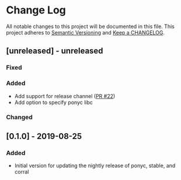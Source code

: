 # Change Log

All notable changes to this project will be documented in this file. This project adheres to [Semantic Versioning](http://semver.org/) and [Keep a CHANGELOG](http://keepachangelog.com/).

## [unreleased] - unreleased

### Fixed


### Added

- Add support for release channel ([PR #22](https://github.com/ponylang/ponyup/pull/22))
- Add option to specify ponyc libc

### Changed


## [0.1.0] - 2019-08-25

### Added

- Initial version for updating the nightly release of ponyc, stable, and corral

